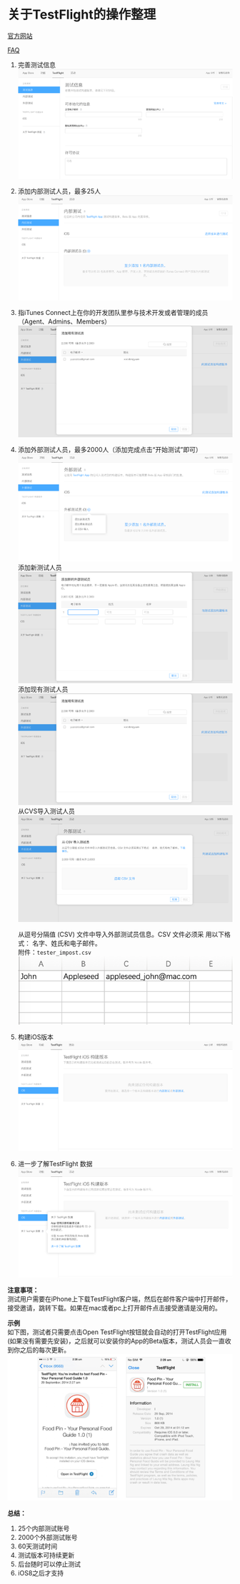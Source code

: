 # 关于TestFlight的操作整理

[官方网站](https://developer.apple.com/testflight/)

[FAQ](https://itunespartner.apple.com/en/apps/faq/TestFlight%20Beta%20Testing_Overview)

1. 完善测试信息
   ![avatar](./img/完善测试信息.png)
   
2. 添加内部测试人员，最多25人
	![avatar](./img/添加内部测试人员.png)
	
3. 指iTunes Connect上在你的开发团队里参与技术开发或者管理的成员（Agent、Admins、Members）
	![avatar](./img/管理成员.png)
	
4. 添加外部测试人员，最多2000人（添加完成点击“开始测试”即可）
	![avatar](./img/外部测试人员.png)
	添加新测试人员
	![avatar](./img/添加新测试人员.png)
	添加现有测试人员
	![avatar](./img/添加现有测试人员.png)
	从CVS导入测试人员
	![avatar](./img/CVS导入测试人员.png)
	
	从逗号分隔值 (CSV) 文件中导入外部测试员信息。CSV 文件必须采	用以下格式： 名字、姓氏和电子邮件。 <br>
	附件：`tester_impost.csv`
	![avatar](./img/tester_impost.png)
	
5. 构建iOS版本
	![avatar](./img/构建版本.png)
6. 进一步了解TestFlight 数据
	![avatar](./img/了解TestFlight数据.png)
	
**注意事项：** <br>
测试用户需要在iPhone上下载TestFlight客户端，然后在邮件客户端中打开邮件，接受邀请，跳转下载。如果在mac或者pc上打开邮件点击接受邀请是没用的。 

**示例** <br>
如下图，测试者只需要点击Open TestFlight按钮就会自动的打开TestFlight应用(如果没有需要先安装)，之后就可以安装你的App的Beta版本，测试人员会一直收到你之后的每次更新。
![avatar](./img/示例.png)

**总结：** <br>

1. 25个内部测试账号 
2. 2000个外部测试账号 
3. 60天测试时间 
4. 测试版本可持续更新 
5. 后台随时可以停止测试 
6. iOS8之后才支持 


